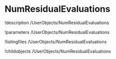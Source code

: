 <!-- MOOSE Documentation Stub: Remove this when content is added. -->

# NumResidualEvaluations
!description /UserObjects/NumResidualEvaluations

!parameters /UserObjects/NumResidualEvaluations

!listingfiles /UserObjects/NumResidualEvaluations

!childobjects /UserObjects/NumResidualEvaluations
